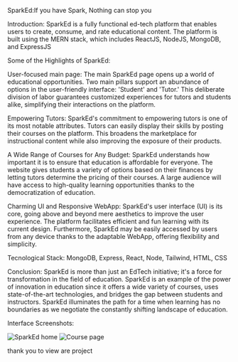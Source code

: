 SparkEd:If you have Spark, Nothing can stop you

Introduction:
SparkEd is a fully functional ed-tech platform that enables users to create, consume, and  rate educational content. The platform is built using the MERN stack, which includes  ReactJS, NodeJS, MongoDB, and ExpressJS

Some of the Highlights of SparkEd:

User-focused main page: The main SparkEd page opens up a world of educational opportunities. Two main pillars support an abundance of options in the user-friendly interface: 'Student' and 'Tutor.' This deliberate division of labor guarantees customized experiences for tutors and students alike, simplifying their interactions on the platform.


Empowering Tutors: SparkEd's commitment to empowering tutors is one of its most notable attributes. Tutors can easily display their skills by posting their courses on the platform. This broadens the marketplace for instructional content while also improving the exposure of their products.


A Wide Range of Courses for Any Budget: SparkEd understands how important it is to ensure that education is affordable for everyone. The website gives students a variety of options based on their finances by letting tutors determine the pricing of their courses. A large audience will have access to high-quality learning opportunities thanks to the democratization of education.


Charming UI and Responsive WebApp: SparkEd's user interface (UI) is its core, going above and beyond mere aesthetics to improve the user experience. The platform facilitates efficient and fun learning with its current design. Furthermore, SparkEd may be easily accessed by users from any device thanks to the adaptable WebApp, offering flexibility and simplicity.


Tecnological Stack:
MongoDB,
Express,
React,
Node,
Tailwind,
HTML,
CSS

Conclusion:
SparkEd is more than just an EdTech initiative; it's a force for transformation in the field of education. SparkEd is an example of the power of innovation in education since it offers a wide variety of courses, uses state-of-the-art technologies, and bridges the gap between students and instructors. SparkEd illuminates the path for a time when learning has no boundaries as we negotiate the constantly shifting landscape of education.

Interface Screenshots:

![SparkEd home](https://github.com/VipulSingh1407/SparkEd/assets/106135929/2ed4d2de-a303-44c3-bf25-8f0a73d63901)
![Course page](https://github.com/VipulSingh1407/SparkEd/assets/106135929/3aa80887-73bc-42bf-84ed-ac36c051939c)





thank you to view are project









